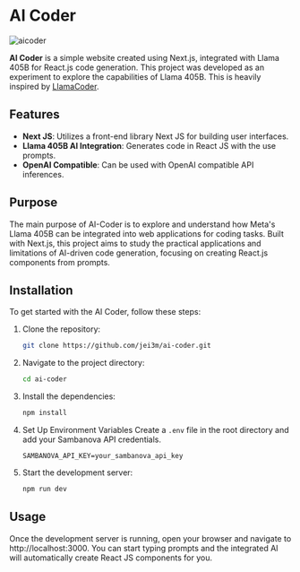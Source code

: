 # AI Coder

![aicoder](https://github.com/user-attachments/assets/6a7de67c-cc79-4f51-891a-b761455166e4)

**AI Coder** is a simple website created using Next.js, integrated with Llama 405B for React.js code generation. This project was developed as an experiment to explore the capabilities of Llama 405B. This is heavily inspired by [LlamaCoder](https://github.com/llama-coder).

## Features

- **Next JS**: Utilizes a front-end library Next JS for building user interfaces.
- **Llama 405B AI Integration**: Generates code in React JS with the use prompts.
- **OpenAI Compatible**: Can be used with OpenAI compatible API inferences.

## Purpose

The main purpose of AI-Coder is to explore and understand how Meta's Llama 405B can be integrated into web applications for coding tasks. Built with Next.js, this project aims to study the practical applications and limitations of AI-driven code generation, focusing on creating React.js components from prompts.

## Installation

To get started with the AI Coder, follow these steps:

1. Clone the repository:
   ```bash
   git clone https://github.com/jei3m/ai-coder.git
2. Navigate to the project directory:
   ```bash
   cd ai-coder
3. Install the dependencies:
   ```bash
   npm install
4. Set Up Environment Variables
    Create a `.env` file in the root directory and add your Sambanova API credentials.
    ```env
    SAMBANOVA_API_KEY=your_sambanova_api_key
    ```

5. Start the development server:
   ```bash
   npm run dev

## Usage
Once the development server is running, open your browser and navigate to http://localhost:3000. You can start typing prompts and the integrated AI will automatically create React JS components for you.
